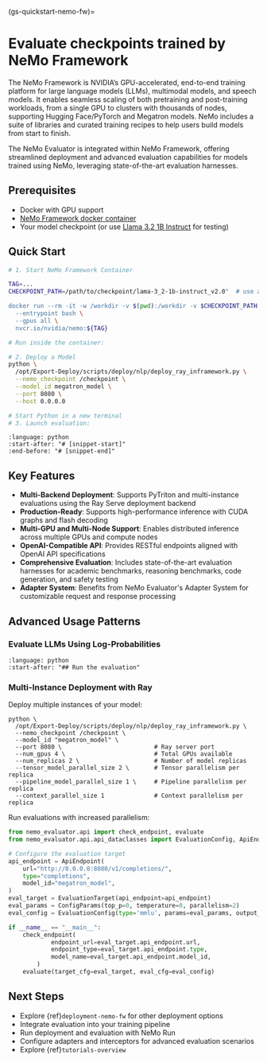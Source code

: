 (gs-quickstart-nemo-fw)=
# Evaluate checkpoints trained by NeMo Framework

The NeMo Framework is NVIDIA’s GPU-accelerated, end-to-end training platform for large language models (LLMs), multimodal models, and speech models. It enables seamless scaling of both pretraining and post-training workloads, from a single GPU to clusters with thousands of nodes, supporting Hugging Face/PyTorch and Megatron models. NeMo includes a suite of libraries and curated training recipes to help users build models from start to finish.

The NeMo Evaluator is integrated within NeMo Framework, offering streamlined deployment and advanced evaluation capabilities for models trained using NeMo, leveraging state-of-the-art evaluation harnesses.


## Prerequisites

- Docker with GPU support
- [NeMo Framework docker container](https://catalog.ngc.nvidia.com/orgs/nvidia/containers/nemo/tags)
- Your model checkpoint (or use [Llama 3.2 1B Instruct](https://catalog.ngc.nvidia.com/orgs/nvidia/teams/nemo/models/llama-3_2-1b-instruct) for testing)

## Quick Start


```bash
# 1. Start NeMo Framework Container

TAG=...
CHECKPOINT_PATH=/path/to/checkpoint/lama-3_2-1b-instruct_v2.0"  # use absolute path

docker run --rm -it -w /workdir -v $(pwd):/workdir -v $CHECKPOINT_PATH:/checkpoint/ \
  --entrypoint bash \
  --gpus all \
  nvcr.io/nvidia/nemo:${TAG}
```

```bash
# Run inside the container:

# 2. Deploy a Model
python \
  /opt/Export-Deploy/scripts/deploy/nlp/deploy_ray_inframework.py \
  --nemo_checkpoint /checkpoint \
  --model_id megatron_model \
  --port 8080 \
  --host 0.0.0.0

# Start Python in a new terminal
# 3. Launch evaluation:
```

```{literalinclude} ../_snippets/nemo_fw_basic.py
:language: python
:start-after: "# [snippet-start]"
:end-before: "# [snippet-end]"
```


## Key Features

- **Multi-Backend Deployment**: Supports PyTriton and multi-instance evaluations using the Ray Serve deployment backend
- **Production-Ready**: Supports high-performance inference with CUDA graphs and flash decoding
- **Multi-GPU and Multi-Node Support**: Enables distributed inference across multiple GPUs and compute nodes
- **OpenAI-Compatible API**: Provides RESTful endpoints aligned with OpenAI API specifications
- **Comprehensive Evaluation**: Includes state-of-the-art evaluation harnesses for academic benchmarks, reasoning benchmarks, code generation, and safety testing
- **Adapter System**: Benefits from NeMo Evaluator's Adapter System for customizable request and response processing

## Advanced Usage Patterns

### Evaluate LLMs Using Log-Probabilities

```{literalinclude} ../_snippets/arc_challenge.py
:language: python
:start-after: "## Run the evaluation"
```

### Multi-Instance Deployment with Ray

Deploy multiple instances of your model:

```shell
python \
  /opt/Export-Deploy/scripts/deploy/nlp/deploy_ray_inframework.py \
  --nemo_checkpoint /checkpoint \
  --model_id "megatron_model" \
  --port 8080 \                          # Ray server port
  --num_gpus 4 \                         # Total GPUs available
  --num_replicas 2 \                     # Number of model replicas
  --tensor_model_parallel_size 2 \       # Tensor parallelism per replica
  --pipeline_model_parallel_size 1 \     # Pipeline parallelism per replica
  --context_parallel_size 1              # Context parallelism per replica
```

Run evaluations with increased parallelism:

```python
from nemo_evaluator.api import check_endpoint, evaluate
from nemo_evaluator.api.api_dataclasses import EvaluationConfig, ApiEndpoint, EvaluationTarget, ConfigParams

# Configure the evaluation target
api_endpoint = ApiEndpoint(
    url="http://0.0.0.0:8080/v1/completions/",
    type="completions",
    model_id="megatron_model",
)
eval_target = EvaluationTarget(api_endpoint=api_endpoint)
eval_params = ConfigParams(top_p=0, temperature=0, parallelism=2)
eval_config = EvaluationConfig(type='mmlu', params=eval_params, output_dir="results")

if __name__ == "__main__":
    check_endpoint(
            endpoint_url=eval_target.api_endpoint.url,
            endpoint_type=eval_target.api_endpoint.type,
            model_name=eval_target.api_endpoint.model_id,
        )
    evaluate(target_cfg=eval_target, eval_cfg=eval_config)
```

## Next Steps

- Explore {ref}`deployment-nemo-fw` for other deployment options
- Integrate evaluation into your training pipeline
- Run deployment and evaluation with NeMo Run
- Configure adapters and interceptors for advanced evaluation scenarios
- Explore {ref}`tutorials-overview`
